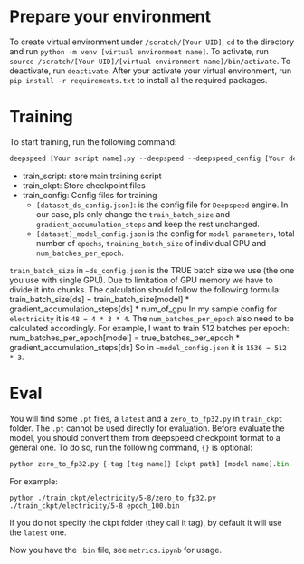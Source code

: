 # Prepare your environment
To create virtual environment under `/scratch/[Your UID]`, `cd` to the directory and run `python -m venv [virtual environment name]`. To activate, run `source /scratch/[Your UID]/[virtual environment name]/bin/activate`. To deactivate, run `deactivate`.
After your activate your virtual environment, run `pip install -r requirements.txt` to install all the required packages.

# Training
To start training, run the following command:
```python
deepspeed [Your script name].py --deepspeed --deepspeed_config [Your deepspeed config file].json -f [Your model config file].json > [Your ckpt path].output.log &
```
- train_script: store main training script
- train_ckpt: Store checkpoint files
- train_config: Config files for training
  - `[dataset_ds_config.json]`: is the config file for `Deepspeed` engine. In our case, pls only change the `train_batch_size` and `gradient_accumulation_steps` and keep the rest unchanged.
  - `[dataset]_model_config.json` is the config for `model parameters`, total number of `epochs`, `training_batch_size` of individual GPU and `num_batches_per_epoch`.

`train_batch_size` in `~ds_config.json` is the TRUE batch size we use (the one you use with single GPU). Due to limitation of GPU memory we have to divide it into chunks. The calculation should follow the following formula:
train_batch_size[ds] = train_batch_size[model] * gradient_accumulation_steps[ds] * num_of_gpu
In my sample config for `electricity` it is `48 = 4 * 3 * 4`.
The `num_batches_per_epoch` also need to be calculated accordingly. For example, I want to train 512 batches per epoch:
num_batches_per_epoch[model] = true_batches_per_epoch * gradient_accumulation_steps[ds]
So in `~model_config.json` it is `1536 = 512 * 3`.

# Eval
You will find some `.pt` files, a `latest` and a `zero_to_fp32.py` in `train_ckpt` folder. The `.pt` cannot be used directly for evaluation. Before evaluate the model, you should convert them from deepspeed checkpoint format to a general one. To do so, run the following command, `{}` is optional:
```python
python zero_to_fp32.py {-tag [tag name]} [ckpt path] [model name].bin
```

For example:
```
python ./train_ckpt/electricity/5-8/zero_to_fp32.py ./train_ckpt/electricity/5-8 epoch_100.bin
```
If you do not specify the ckpt folder (they call it tag), by default it will use the `latest` one.

Now you have the `.bin` file, see `metrics.ipynb` for usage.